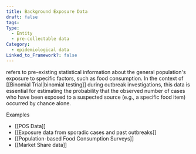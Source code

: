 ```yaml
---
title: Background Exposure Data
draft: false
tags: 
Type:
  - Entity
  - pre-collectable data
Category:
  - epidemiological data
Linked_to_Framework?: false
---
```

refers to pre-existing statistical information about the general population's exposure to specific factors, such as food consumption. In the context of [[Binomial Trial|binomial testing]] during outbreak investigations, this data is essential for estimating the probability that the observed number of cases who have been exposed to a suspected source (e.g., a specific food item) occurred by chance alone.

Examples 
- [[POS Data]]
- [[Exposure data from sporadic cases and past outbreaks]]
- [[Population-based Food Consumption Surveys]]
- [[Market Share data]]